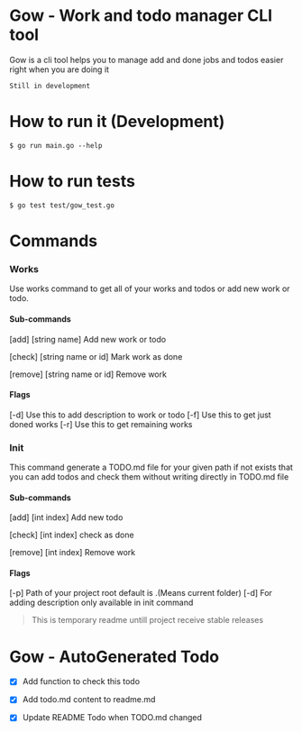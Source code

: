 # Gow - Work and todo manager CLI tool

Gow is a cli tool helps you to manage add and done jobs and todos easier right when you are doing it

`Still in development`

# How to run it (Development)
```
$ go run main.go --help
```

# How to run tests
```
$ go test test/gow_test.go
```

# Commands

### Works

Use works command to get all of your works and todos or add new work or todo.

#### Sub-commands
[add] [string name] Add new work or todo

[check] [string name or id] Mark work as done

[remove] [string name or id] Remove work

#### Flags

[-d] Use this to add description to work or todo
[-f] Use this to get just doned works
[-r] Use this to get remaining works

### Init

This command generate a TODO.md file for your given path if not exists that you can add todos and check them without writing directly in TODO.md file

#### Sub-commands

[add] [int index] Add new todo

[check] [int index] check as done

[remove] [int index] Remove work

#### Flags

[-p] Path of your project root default is .(Means current folder)
[-d] For adding description only available in init command

> This is temporary readme untill project receive stable releases

# Gow - AutoGenerated Todo 


- [x] Add function to check this todo
- [x] Add todo.md content to readme.md

- [x] Update README Todo when TODO.md changed
